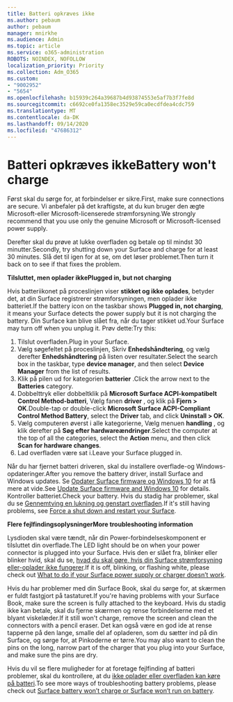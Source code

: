 ```yaml
---
title: Batteri opkræves ikke
ms.author: pebaum
author: pebaum
manager: mnirkhe
ms.audience: Admin
ms.topic: article
ms.service: o365-administration
ROBOTS: NOINDEX, NOFOLLOW
localization_priority: Priority
ms.collection: Adm_O365
ms.custom:
- "9002952"
- "5654"
ms.openlocfilehash: b15939c264a39687b4d93874553e5af7b3f7fe8d
ms.sourcegitcommit: c6692ce0fa1358ec3529e59ca0ecdfdea4cdc759
ms.translationtype: MT
ms.contentlocale: da-DK
ms.lasthandoff: 09/14/2020
ms.locfileid: "47686312"
---
```

# <a name="battery-wont-charge"></a><span data-ttu-id="87ef1-102">Batteri opkræves ikke</span><span class="sxs-lookup"><span data-stu-id="87ef1-102">Battery won't charge</span></span>

<span data-ttu-id="87ef1-103">Først skal du sørge for, at forbindelser er sikre.</span><span class="sxs-lookup"><span data-stu-id="87ef1-103">First, make sure connections are secure.</span></span> <span data-ttu-id="87ef1-104">Vi anbefaler på det kraftigste, at du kun bruger den ægte Microsoft-eller Microsoft-licenserede strømforsyning.</span><span class="sxs-lookup"><span data-stu-id="87ef1-104">We strongly recommend that you use only the genuine Microsoft or Microsoft-licensed power supply.</span></span>

<span data-ttu-id="87ef1-105">Derefter skal du prøve at lukke overfladen og betale op til mindst 30 minutter.</span><span class="sxs-lookup"><span data-stu-id="87ef1-105">Secondly, try shutting down your Surface and charge for at least 30 minutes.</span></span> <span data-ttu-id="87ef1-106">Slå det til igen for at se, om det løser problemet.</span><span class="sxs-lookup"><span data-stu-id="87ef1-106">Then turn it back on to see if that fixes the problem.</span></span>

<span data-ttu-id="87ef1-107">**Tilsluttet, men oplader ikke**</span><span class="sxs-lookup"><span data-stu-id="87ef1-107">**Plugged in, but not charging**</span></span>

<span data-ttu-id="87ef1-108">Hvis batteriikonet på proceslinjen viser **stikket og ikke oplades**, betyder det, at din Surface registrerer strømforsyningen, men oplader ikke batteriet.</span><span class="sxs-lookup"><span data-stu-id="87ef1-108">If the battery icon on the taskbar shows **Plugged in, not charging**, it means your Surface detects the power supply but it is not charging the battery.</span></span> <span data-ttu-id="87ef1-109">Din Surface kan blive slået fra, når du tager stikket ud.</span><span class="sxs-lookup"><span data-stu-id="87ef1-109">Your Surface may turn off when you unplug it.</span></span> <span data-ttu-id="87ef1-110">Prøv dette:</span><span class="sxs-lookup"><span data-stu-id="87ef1-110">Try this:</span></span>

1. <span data-ttu-id="87ef1-111">Tilslut overfladen.</span><span class="sxs-lookup"><span data-stu-id="87ef1-111">Plug in your Surface.</span></span>
2. <span data-ttu-id="87ef1-112">Vælg søgefeltet på proceslinjen, Skriv **Enhedshåndtering**, og vælg derefter **Enhedshåndtering** på listen over resultater.</span><span class="sxs-lookup"><span data-stu-id="87ef1-112">Select the search box in the taskbar, type **device manager**, and then select **Device Manager** from the list of results.</span></span>
3. <span data-ttu-id="87ef1-113">Klik på pilen ud for kategorien **batterier** .</span><span class="sxs-lookup"><span data-stu-id="87ef1-113">Click the arrow next to the **Batteries** category.</span></span>
4. <span data-ttu-id="87ef1-114">Dobbelttryk eller dobbeltklik på **Microsoft Surface ACPI-kompatibelt Control Method-batteri**, Vælg fanen **driver** , og klik på **Fjern > OK**.</span><span class="sxs-lookup"><span data-stu-id="87ef1-114">Double-tap or double-click **Microsoft Surface ACPI-Compliant Control Method Battery**, select the **Driver** tab, and click **Uninstall > OK**.</span></span>
5. <span data-ttu-id="87ef1-115">Vælg computeren øverst i alle kategorierne, Vælg menuen **handling** , og klik derefter på **Søg efter hardwareændringer**.</span><span class="sxs-lookup"><span data-stu-id="87ef1-115">Select the computer at the top of all the categories, select the **Action** menu, and then click **Scan for hardware changes**.</span></span>
6. <span data-ttu-id="87ef1-116">Lad overfladen være sat i.</span><span class="sxs-lookup"><span data-stu-id="87ef1-116">Leave your Surface plugged in.</span></span>

<span data-ttu-id="87ef1-117">Når du har fjernet batteri driveren, skal du installere overflade-og Windows-opdateringer.</span><span class="sxs-lookup"><span data-stu-id="87ef1-117">After you remove the battery driver, install Surface and Windows updates.</span></span> <span data-ttu-id="87ef1-118">Se [Opdater Surface firmware og Windows 10](https://support.microsoft.com/help/4023505) for at få mere at vide.</span><span class="sxs-lookup"><span data-stu-id="87ef1-118">See [Update Surface firmware and Windows 10](https://support.microsoft.com/help/4023505) for details.</span></span> <span data-ttu-id="87ef1-119">Kontroller batteriet.</span><span class="sxs-lookup"><span data-stu-id="87ef1-119">Check your battery.</span></span> <span data-ttu-id="87ef1-120">Hvis du stadig har problemer, skal du se [Gennemtving en lukning og genstart overfladen](https://support.microsoft.com/help/4036280/surface-force-a-shut-down-and-restart-your-surface).</span><span class="sxs-lookup"><span data-stu-id="87ef1-120">If it's still having problems, see [Force a shut down and restart your Surface](https://support.microsoft.com/help/4036280/surface-force-a-shut-down-and-restart-your-surface).</span></span>

<span data-ttu-id="87ef1-121">**Flere fejlfindingsoplysninger**</span><span class="sxs-lookup"><span data-stu-id="87ef1-121">**More troubleshooting information**</span></span>

<span data-ttu-id="87ef1-122">Lysdioden skal være tændt, når din Power-forbindelseskomponent er tilsluttet din overflade.</span><span class="sxs-lookup"><span data-stu-id="87ef1-122">The LED light should be on when your power connector is plugged into your Surface.</span></span> <span data-ttu-id="87ef1-123">Hvis den er slået fra, blinker eller blinker hvid, skal du se, [hvad du skal gøre, hvis din Surface strømforsyning eller-oplader ikke fungerer](https://support.microsoft.com/help/4484763/surface-fix-issues-with-your-power-supply).</span><span class="sxs-lookup"><span data-stu-id="87ef1-123">If it is off, blinking, or flashing white, please check out [What to do if your Surface power supply or charger doesn’t work](https://support.microsoft.com/help/4484763/surface-fix-issues-with-your-power-supply).</span></span> 

<span data-ttu-id="87ef1-124">Hvis du har problemer med din Surface Book, skal du sørge for, at skærmen er fuldt fastgjort på tastaturet.</span><span class="sxs-lookup"><span data-stu-id="87ef1-124">If you're having problems with your Surface Book, make sure the screen is fully attached to the keyboard.</span></span> <span data-ttu-id="87ef1-125">Hvis du stadig ikke kan betale, skal du fjerne skærmen og rense forbindelserne med et blyant viskelæder.</span><span class="sxs-lookup"><span data-stu-id="87ef1-125">If it still won't charge, remove the screen and clean the connectors with a pencil eraser.</span></span> <span data-ttu-id="87ef1-126">Det kan også være en god ide at rense tapperne på den lange, smalle del af opladeren, som du sætter ind på din Surface, og sørge for, at Pinkoderne er tørre.</span><span class="sxs-lookup"><span data-stu-id="87ef1-126">You may also want to clean the pins on the long, narrow part of the charger that you plug into your Surface, and make sure the pins are dry.</span></span>

<span data-ttu-id="87ef1-127">Hvis du vil se flere muligheder for at foretage fejlfinding af batteri problemer, skal du kontrollere, at du [ikke oplader eller overfladen kan køre på batteri](https://support.microsoft.com/help/4023536/surface-surface-battery-wont-charge).</span><span class="sxs-lookup"><span data-stu-id="87ef1-127">To see more ways of troubleshooting battery problems, please check out [Surface battery won’t charge or Surface won’t run on battery](https://support.microsoft.com/help/4023536/surface-surface-battery-wont-charge).</span></span>
